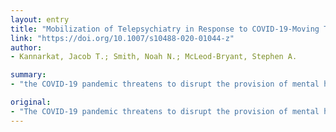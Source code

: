 ```yaml
---
layout: entry
title: "Mobilization of Telepsychiatry in Response to COVID-19-Moving Toward 21(st) Century Access to Care"
link: "https://doi.org/10.1007/s10488-020-01044-z"
author:
- Kannarkat, Jacob T.; Smith, Noah N.; McLeod-Bryant, Stephen A.

summary:
- "the COVID-19 pandemic threatens to disrupt the provision of mental health services. Policymakers, administrators, and providers have taken bold steps toward enabling telepsychiatry to bridge this sudden gap in care for our most vulnerable populations. With rapid deregulation and adoption of this modality of care, careful consideration of issues related to policy and implementation is essential to maximize its effectiveness and mitigate unintended consequences."

original:
- "The COVID-19 pandemic threatens to disrupt the provision of mental health services. In response, policymakers, administrators, and providers have taken bold steps toward enabling telepsychiatry to bridge this sudden gap in care for our most vulnerable populations. With rapid deregulation and adoption of this modality of care, careful consideration of issues related to policy and implementation is essential to maximize its effectiveness and mitigate unintended consequences. Though the crisis places the healthcare system under strain, it sets the stage for a lasting shift in not only how care is delivered, but also our beliefs around the system's capacity for rapid, innovative change."
---
```


